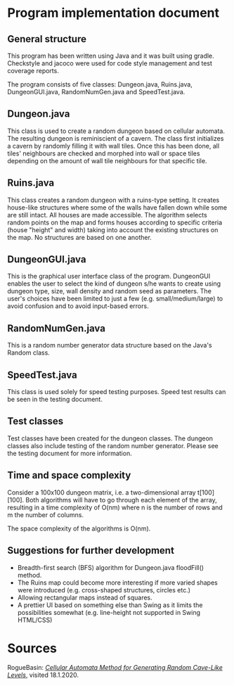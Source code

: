 # Program implementation document

## General structure

This program has been written using Java and it was built using gradle. Checkstyle and jacoco were used for code style management and test coverage reports.

The program consists of five classes: Dungeon.java, Ruins.java, DungeonGUI.java, RandomNumGen.java and SpeedTest.java.

## Dungeon.java

This class is used to create a random dungeon based on cellular automata. The resulting dungeon is reminiscient of a cavern. The class first initializes a cavern by randomly filling it with wall tiles. Once this has been done, all tiles' neighbours are checked and morphed into wall or space tiles depending on the amount of wall tile neighbours for that specific tile.

## Ruins.java

This class creates a random dungeon with a ruins-type setting. It creates house-like structures where some of the walls have fallen down while some are still intact. All houses are made accessible. The algorithm selects random points on the map and forms houses according to specific criteria (house "height" and width) taking into account the existing structures on the map. No structures are based on one another.

## DungeonGUI.java

This is the graphical user interface class of the program. DungeonGUI enables the user to select the kind of dungeon s/he wants to create using dungeon type, size, wall density and random seed as parameters. The user's choices have been limited to just a few (e.g. small/medium/large) to avoid confusion and to avoid input-based errors. 

## RandomNumGen.java

This is a random number generator data structure based on the Java's Random class.

## SpeedTest.java

This class is used solely for speed testing purposes. Speed test results can be seen in the testing document.

## Test classes

Test classes have been created for the dungeon classes. The dungeon classes also include testing of the random number generator. Please see the testing document for more information.

## Time and space complexity

Consider a 100x100 dungeon matrix, i.e. a two-dimensional array t[100][100]. Both algorithms will have to go through each element of the array, resulting in a time complexity of O(nm) where n is the number of rows and m the number of columns. 

The space complexity of the algorithms is O(nm).

## Suggestions for further development

* Breadth-first search (BFS) algorithm for Dungeon.java floodFill() method.
* The Ruins map could become more interesting if more varied shapes were introduced (e.g. cross-shaped structures, circles etc.)
* Allowing rectangular maps instead of squares.
* A prettier UI based on something else than Swing as it limits the possibilities somewhat (e.g. line-height not supported in Swing HTML/CSS)

# Sources

RogueBasin: [_Cellular Automata Method for Generating Random Cave-Like Levels_](http://www.roguebasin.com/index.php?title=Cellular_Automata_Method_for_Generating_Random_Cave-Like_Levels), visited 18.1.2020.







